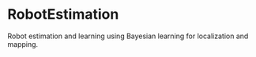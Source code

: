 # RobotEstimation
Robot estimation and learning using Bayesian learning for localization and mapping.
